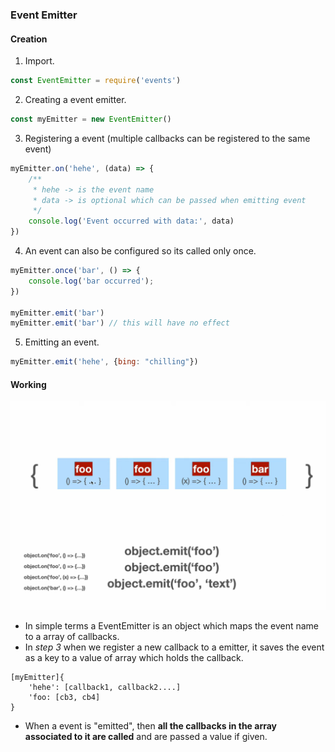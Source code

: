 ### Event Emitter

#### Creation

1. Import.
```js
const EventEmitter = require('events')
```

2. Creating a event emitter.
```js
const myEmitter = new EventEmitter()
```

3. Registering a event (multiple callbacks can be registered to the same event)
```js
myEmitter.on('hehe', (data) => {
    /**
     * hehe -> is the event name
     * data -> is optional which can be passed when emitting event
     */
    console.log('Event occurred with data:', data)
})
```

4. An event can also be configured so its called only once.
```js
myEmitter.once('bar', () => {
    console.log('bar occurred');
})

myEmitter.emit('bar')
myEmitter.emit('bar') // this will have no effect
```

5. Emitting an event.
```js
myEmitter.emit('hehe', {bing: "chilling"})
```

#### Working

![Event Emitter Diagram](./eventemitter_diag.png)

- In simple terms a EventEmitter is an object which maps the event name to a array of callbacks.
- In *step 3* when we register a new callback to a emitter, it saves the event as a key to a value of array which holds the callback.
```
[myEmitter]{
    'hehe': [callback1, callback2....]
    'foo: [cb3, cb4]
}
```

- When a event is "emitted", then **all the callbacks in the array associated to it are called** and are passed a value if given.

